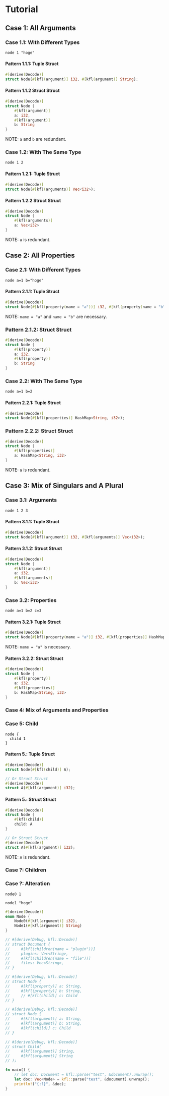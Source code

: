 # Tutorial

## Case 1: All Arguments

### Case 1.1: With Different Types

```kdl
node 1 "hoge"
```

#### Pattern 1.1.1: Tuple Struct

```rust
#[derive(Decode)]
struct Node(#[kfl(argument)] i32, #[kfl(argument)] String);
```

#### Pattern 1.1.2 Struct Struct

```rust
#[derive(Decode)]
struct Node {
    #[kfl(argument)]
    a: i32,
    #[kfl(argument)]
    b: String
}
```

NOTE: `a` and `b` are redundant.

### Case 1.2: With The Same Type

```kdl
node 1 2
```

#### Pattern 1.2.1: Tuple Struct

```rust
#[derive(Decode)]
struct Node(#[kfl(arguments)] Vec<i32>);
```

#### Pattern 1.2.2 Struct Struct

```rust
#[derive(Decode)]
struct Node {
    #[kfl(arguments)]
    a: Vec<i32>
}
```

NOTE: `a` is redundant.

## Case 2: All Properties

### Case 2.1: With Different Types

```kdl
node a=1 b="hoge"
```

#### Pattern 2.1.1: Tuple Struct

```rust
#[derive(Decode)]
struct Node(#[kfl(property(name = "a"))] i32, #[kfl(property(name = "b"))] String);
```

NOTE: `name = "a"` and `name = "b"` are necessary.

### Pattern 2.1.2: Struct Struct

```rust
#[derive(Decode)]
struct Node {
    #[kfl(property)]
    a: i32,
    #[kfl(property)]
    b: String
}
```

### Case 2.2: With The Same Type

```kdl
node a=1 b=2
```

#### Pattern 2.2.1: Tuple Struct

```rust
#[derive(Decode)]
struct Node(#[kfl(properties)] HashMap<String, i32>);
```

### Pattern 2.2.2: Struct Struct

```rust
#[derive(Decode)]
struct Node {
    #[kfl(properties)]
    a: HashMap<String, i32>
}
```

NOTE: `a` is redundant.

## Case 3: Mix of Singulars and A Plural

### Case 3.1: Arguments

```kdl
node 1 2 3
```

#### Pattern 3.1.1: Tuple Struct

```rust
#[derive(Decode)]
struct Node(#[kfl(argument)] i32, #[kfl(arguments)] Vec<i32>);
```

#### Pattern 3.1.2: Struct Struct

```rust
#[derive(Decode)]
struct Node {
    #[kfl(argument)]
    a: i32,
    #[kfl(arguments)]
    b: Vec<i32>
}
```

### Case 3.2: Properties

```kdl
node a=1 b=2 c=3
```

#### Pattern 3.2.1: Tuple Struct

```rust
#[derive(Decode)]
struct Node(#[kfl(property(name = "a")] i32, #[kfl(properties)] HashMap<String, i32>);
```

NOTE: `name = "a"` is necessary.

#### Pattern 3.2.2: Struct Struct

```rust
#[derive(Decode)]
struct Node {
    #[kfl(property)]
    a: i32,
    #[kfl(properties)]
    b: HashMap<String, i32>
}
```

### Case 4: Mix of Arguments and Properties

### Case 5: Child

```kdl
node {
  child 1
}
```

#### Pattern 5.: Tuple Struct

```rust
#[derive(Decode)]
struct Node(#[kfl(child)] A);

// Or Struct Struct
#[derive(Decode)]
struct A(#[kfl(argument)] i32);
```

#### Pattern 5.: Struct Struct

```rust
#[derive(Decode)]
struct Node {
    #[kfl(child)]
    child: A
}

// Or Struct Struct
#[derive(Decode)]
struct A(#[kfl(argument)] i32);
```

NOTE: `A` is redundant.

### Case ?: Children

### Case ?: Alteration

```kdl
node0 1
```

```kdl
node1 "hoge"
```

```rust
#[derive(Decode)]
enum Node {
    Node0(#[kfl(argument)] i32),
    Node1(#[kfl(argument)] String)
}
```

```rust
// #[derive(Debug, kfl::Decode)]
// struct Document {
//     #[kfl(children(name = "plugin"))]
//     plugins: Vec<String>,
//     #[kfl(children(name = "file"))]
//     files: Vec<String>,
// }

// #[derive(Debug, kfl::Decode)]
// struct Node {
//     #[kfl(property)] a: String,
//     #[kfl(property)] b: String,
//     // #[kfl(child)] c: Child
// }

// #[derive(Debug, kfl::Decode)]
// struct Node {
//     #[kfl(argument)] a: String,
//     #[kfl(argument)] b: String,
//     #[kfl(child)] c: Child
// }

// #[derive(Debug, kfl::Decode)]
// struct Child(
//     #[kfl(argument)] String,
//     #[kfl(argument)] String
// );

fn main() {
    // let doc: Document = kfl::parse("test", &document).unwrap();
    let doc: Vec<Node> = kfl::parse("test", &document).unwrap();
    println!("{:?}", &doc);
}
```
